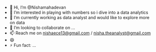 - 👋 Hi, I’m @Nishamahadevan
- 👀 I’m interested in playing with numbers so i dive into a data analytics
- 🌱 I’m currently working as data analyst and would like to explore more on data
- 💞️ I’m looking to collaborate on ...
- 📫 Reach me on nishaece13@gmail.com / nisha.theanalyst@gmail.com
- 😄
- ⚡ Fun fact: ...

<!---
Nishamahadevan/Nishamahadevan is a ✨ special ✨ repository because its `README.md` (this file) appears on your GitHub profile.
You can click the Preview link to take a look at your changes.
--->
